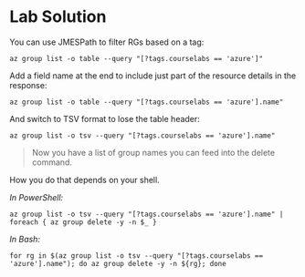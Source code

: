 # Lab Solution

You can use JMESPath to filter RGs based on a tag:

```
az group list -o table --query "[?tags.courselabs == 'azure']" 
```

Add a field name at the end to include just part of the resource details in the response:

```
az group list -o table --query "[?tags.courselabs == 'azure'].name"
```

And switch to TSV format to lose the table header:

```
az group list -o tsv --query "[?tags.courselabs == 'azure'].name"
```

> Now you have a list of group names you can feed into the delete command.

How you do that depends on your shell.

_In PowerShell:_

```
az group list -o tsv --query "[?tags.courselabs == 'azure'].name" | foreach { az group delete -y -n $_ }
```

_In Bash:_

```
for rg in $(az group list -o tsv --query "[?tags.courselabs == 'azure'].name"); do az group delete -y -n ${rg}; done
```
